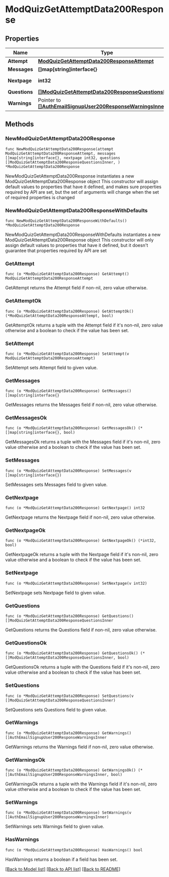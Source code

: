 # ModQuizGetAttemptData200Response

## Properties

Name | Type | Description | Notes
------------ | ------------- | ------------- | -------------
**Attempt** | [**ModQuizGetAttemptData200ResponseAttempt**](ModQuizGetAttemptData200ResponseAttempt.md) |  | 
**Messages** | **[]map[string]interface{}** |  | 
**Nextpage** | **int32** | next page number | [default to null]
**Questions** | [**[]ModQuizGetAttemptData200ResponseQuestionsInner**](ModQuizGetAttemptData200ResponseQuestionsInner.md) |  | 
**Warnings** | Pointer to [**[]AuthEmailSignupUser200ResponseWarningsInner**](AuthEmailSignupUser200ResponseWarningsInner.md) |  | [optional] 

## Methods

### NewModQuizGetAttemptData200Response

`func NewModQuizGetAttemptData200Response(attempt ModQuizGetAttemptData200ResponseAttempt, messages []map[string]interface{}, nextpage int32, questions []ModQuizGetAttemptData200ResponseQuestionsInner, ) *ModQuizGetAttemptData200Response`

NewModQuizGetAttemptData200Response instantiates a new ModQuizGetAttemptData200Response object
This constructor will assign default values to properties that have it defined,
and makes sure properties required by API are set, but the set of arguments
will change when the set of required properties is changed

### NewModQuizGetAttemptData200ResponseWithDefaults

`func NewModQuizGetAttemptData200ResponseWithDefaults() *ModQuizGetAttemptData200Response`

NewModQuizGetAttemptData200ResponseWithDefaults instantiates a new ModQuizGetAttemptData200Response object
This constructor will only assign default values to properties that have it defined,
but it doesn't guarantee that properties required by API are set

### GetAttempt

`func (o *ModQuizGetAttemptData200Response) GetAttempt() ModQuizGetAttemptData200ResponseAttempt`

GetAttempt returns the Attempt field if non-nil, zero value otherwise.

### GetAttemptOk

`func (o *ModQuizGetAttemptData200Response) GetAttemptOk() (*ModQuizGetAttemptData200ResponseAttempt, bool)`

GetAttemptOk returns a tuple with the Attempt field if it's non-nil, zero value otherwise
and a boolean to check if the value has been set.

### SetAttempt

`func (o *ModQuizGetAttemptData200Response) SetAttempt(v ModQuizGetAttemptData200ResponseAttempt)`

SetAttempt sets Attempt field to given value.


### GetMessages

`func (o *ModQuizGetAttemptData200Response) GetMessages() []map[string]interface{}`

GetMessages returns the Messages field if non-nil, zero value otherwise.

### GetMessagesOk

`func (o *ModQuizGetAttemptData200Response) GetMessagesOk() (*[]map[string]interface{}, bool)`

GetMessagesOk returns a tuple with the Messages field if it's non-nil, zero value otherwise
and a boolean to check if the value has been set.

### SetMessages

`func (o *ModQuizGetAttemptData200Response) SetMessages(v []map[string]interface{})`

SetMessages sets Messages field to given value.


### GetNextpage

`func (o *ModQuizGetAttemptData200Response) GetNextpage() int32`

GetNextpage returns the Nextpage field if non-nil, zero value otherwise.

### GetNextpageOk

`func (o *ModQuizGetAttemptData200Response) GetNextpageOk() (*int32, bool)`

GetNextpageOk returns a tuple with the Nextpage field if it's non-nil, zero value otherwise
and a boolean to check if the value has been set.

### SetNextpage

`func (o *ModQuizGetAttemptData200Response) SetNextpage(v int32)`

SetNextpage sets Nextpage field to given value.


### GetQuestions

`func (o *ModQuizGetAttemptData200Response) GetQuestions() []ModQuizGetAttemptData200ResponseQuestionsInner`

GetQuestions returns the Questions field if non-nil, zero value otherwise.

### GetQuestionsOk

`func (o *ModQuizGetAttemptData200Response) GetQuestionsOk() (*[]ModQuizGetAttemptData200ResponseQuestionsInner, bool)`

GetQuestionsOk returns a tuple with the Questions field if it's non-nil, zero value otherwise
and a boolean to check if the value has been set.

### SetQuestions

`func (o *ModQuizGetAttemptData200Response) SetQuestions(v []ModQuizGetAttemptData200ResponseQuestionsInner)`

SetQuestions sets Questions field to given value.


### GetWarnings

`func (o *ModQuizGetAttemptData200Response) GetWarnings() []AuthEmailSignupUser200ResponseWarningsInner`

GetWarnings returns the Warnings field if non-nil, zero value otherwise.

### GetWarningsOk

`func (o *ModQuizGetAttemptData200Response) GetWarningsOk() (*[]AuthEmailSignupUser200ResponseWarningsInner, bool)`

GetWarningsOk returns a tuple with the Warnings field if it's non-nil, zero value otherwise
and a boolean to check if the value has been set.

### SetWarnings

`func (o *ModQuizGetAttemptData200Response) SetWarnings(v []AuthEmailSignupUser200ResponseWarningsInner)`

SetWarnings sets Warnings field to given value.

### HasWarnings

`func (o *ModQuizGetAttemptData200Response) HasWarnings() bool`

HasWarnings returns a boolean if a field has been set.


[[Back to Model list]](../README.md#documentation-for-models) [[Back to API list]](../README.md#documentation-for-api-endpoints) [[Back to README]](../README.md)


